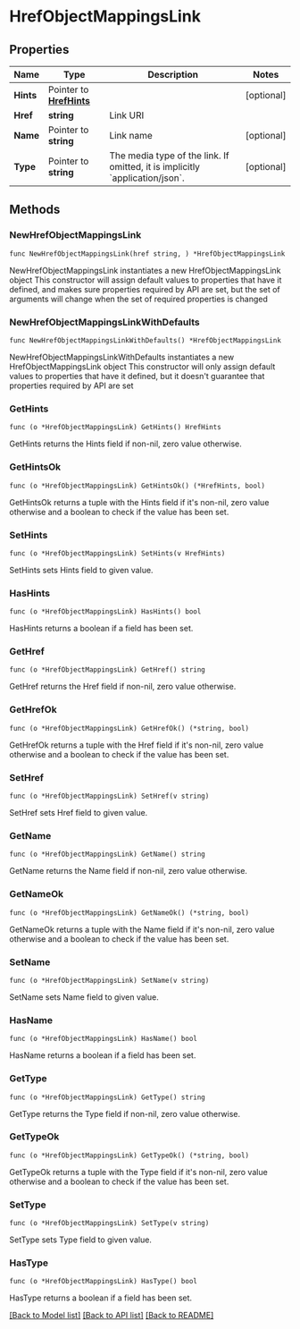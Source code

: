 # HrefObjectMappingsLink

## Properties

Name | Type | Description | Notes
------------ | ------------- | ------------- | -------------
**Hints** | Pointer to [**HrefHints**](HrefHints.md) |  | [optional] 
**Href** | **string** | Link URI | 
**Name** | Pointer to **string** | Link name | [optional] 
**Type** | Pointer to **string** | The media type of the link. If omitted, it is implicitly &#x60;application/json&#x60;. | [optional] 

## Methods

### NewHrefObjectMappingsLink

`func NewHrefObjectMappingsLink(href string, ) *HrefObjectMappingsLink`

NewHrefObjectMappingsLink instantiates a new HrefObjectMappingsLink object
This constructor will assign default values to properties that have it defined,
and makes sure properties required by API are set, but the set of arguments
will change when the set of required properties is changed

### NewHrefObjectMappingsLinkWithDefaults

`func NewHrefObjectMappingsLinkWithDefaults() *HrefObjectMappingsLink`

NewHrefObjectMappingsLinkWithDefaults instantiates a new HrefObjectMappingsLink object
This constructor will only assign default values to properties that have it defined,
but it doesn't guarantee that properties required by API are set

### GetHints

`func (o *HrefObjectMappingsLink) GetHints() HrefHints`

GetHints returns the Hints field if non-nil, zero value otherwise.

### GetHintsOk

`func (o *HrefObjectMappingsLink) GetHintsOk() (*HrefHints, bool)`

GetHintsOk returns a tuple with the Hints field if it's non-nil, zero value otherwise
and a boolean to check if the value has been set.

### SetHints

`func (o *HrefObjectMappingsLink) SetHints(v HrefHints)`

SetHints sets Hints field to given value.

### HasHints

`func (o *HrefObjectMappingsLink) HasHints() bool`

HasHints returns a boolean if a field has been set.

### GetHref

`func (o *HrefObjectMappingsLink) GetHref() string`

GetHref returns the Href field if non-nil, zero value otherwise.

### GetHrefOk

`func (o *HrefObjectMappingsLink) GetHrefOk() (*string, bool)`

GetHrefOk returns a tuple with the Href field if it's non-nil, zero value otherwise
and a boolean to check if the value has been set.

### SetHref

`func (o *HrefObjectMappingsLink) SetHref(v string)`

SetHref sets Href field to given value.


### GetName

`func (o *HrefObjectMappingsLink) GetName() string`

GetName returns the Name field if non-nil, zero value otherwise.

### GetNameOk

`func (o *HrefObjectMappingsLink) GetNameOk() (*string, bool)`

GetNameOk returns a tuple with the Name field if it's non-nil, zero value otherwise
and a boolean to check if the value has been set.

### SetName

`func (o *HrefObjectMappingsLink) SetName(v string)`

SetName sets Name field to given value.

### HasName

`func (o *HrefObjectMappingsLink) HasName() bool`

HasName returns a boolean if a field has been set.

### GetType

`func (o *HrefObjectMappingsLink) GetType() string`

GetType returns the Type field if non-nil, zero value otherwise.

### GetTypeOk

`func (o *HrefObjectMappingsLink) GetTypeOk() (*string, bool)`

GetTypeOk returns a tuple with the Type field if it's non-nil, zero value otherwise
and a boolean to check if the value has been set.

### SetType

`func (o *HrefObjectMappingsLink) SetType(v string)`

SetType sets Type field to given value.

### HasType

`func (o *HrefObjectMappingsLink) HasType() bool`

HasType returns a boolean if a field has been set.


[[Back to Model list]](../README.md#documentation-for-models) [[Back to API list]](../README.md#documentation-for-api-endpoints) [[Back to README]](../README.md)



